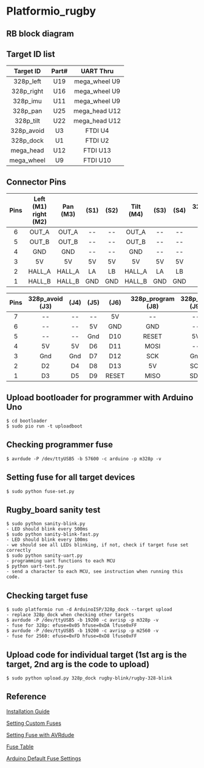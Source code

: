 # Platformio_rugby

## RB block diagram
<!--
![](https://github.com/piliwilliam0306/platformio_rugby/blob/master/RB_block.jpg)
-->
<img src="https://github.com/piliwilliam0306/platformio_rugby/blob/master/RB_block.jpg" alt="" align="left">

## Target ID list
  
Target ID | Part# | UART Thru   |
:--------:|:-----:|:-----------:|
328p_left |  U19  |mega_wheel U9|
328p_right|  U16  |mega_wheel U9|
328p_imu  |  U11  |mega_wheel U9|
328p_pan  |  U25  |mega_head U12|
328p_tilt |  U22  |mega_head U12|
328p_avoid|  U3   |FTDI U4      |
328p_dock |  U1   |FTDI U2      |
mega_head |  U12  |FTDI U13     |
mega_wheel|  U9   |FTDI U10     |

## Connector Pins 

Pins| Left (M1) right (M2)|Pan (M3) | (S1) | (S2) | Tilt (M4) | (S3) | (S4) | 328p_dock (J1)|
:--:|:-------------------:|:-------:|:----:|:----:|:---------:|:----:|:----:|:-------------:|
6   | OUT_A               | OUT_A   |  --  |  --  |  OUT_A    |  --  |  --  |  --           |
5   | OUT_B               | OUT_B   |  --  |  --  |  OUT_B    |  --  |  --  |  --           |
4   | GND                 | GND     |  --  |  --  |  GND      |  --  |  --  |  5V           |
3   | 5V                  | 5V      |  5V  |  5V  |  5V       |  5V  |  5V  |  Gnd          |
2   | HALL_A              | HALL_A  |  LA  |  LB  |  HALL_A   |  LA  |  LB  |  D5           |
1   | HALL_B              | HALL_B  |  GND |  GND |  HALL_B   |  GND |  GND |  D6           |

Pins| 328p_avoid (J3) | (J4) | (J5) | (J6) | 328p_program (J8) | 328p_IMU (J9) | mega_head (J10) | (J11) |        
:--:|:---------------:|:----:|:----:|:----:|:-----------------:|:-------------:|:---------------:|:-----:|
 7  |        --       |  --  | --   | 5V   |  --               |        --     |  --             | --    |
 6  |        --       |  --  | 5V   | GND  |  GND              |        --     |  --             | --    |
 5  |        --       |  --  | Gnd  | D10  |  RESET            |        5V     |  5V             | SCL   |
 4  |        5V       |  5V  | D6   | D11  |  MOSI             |        --     |  Gnd            | SDA   |
 3  |        Gnd      |  Gnd | D7   | D12  |  SCK              |        Gnd    |  SA0            | --    |
 2  |        D2       |  D4  | D8   | D13  |  5V               |        SCL    |  SA1            | GND   |
 1  |        D3       |  D5  | D9   | RESET|  MISO             |        SDA    |  SD2            | GND   |


## Upload bootloader for programmer with Arduino Uno
    $ cd bootloader
    $ sudo pio run -t uploadboot

## Checking programmer fuse
    $ avrdude -P /dev/ttyUSB5 -b 57600 -c arduino -p m328p -v

## Setting fuse for all target devices
    $ sudo python fuse-set.py

## Rugby_board sanity test 
    $ sudo python sanity-blink.py 
    - LED should blink every 500ms
    $ sudo python sanity-blink-fast.py 
    - LED should blink every 100ms
    - we should see all LEDs blinking, if not, check if target fuse set correctly
    $ sudo python sanity-uart.py
    - programming uart functions to each MCU
    $ python uart-test.py
    - send a character to each MCU, see instruction when running this code.

## Checking target fuse 
    $ sudo platformio run -d ArduinoISP/328p_dock --target upload
    - replace 328p_dock when checking other targets
    $ avrdude -P /dev/ttyUSB5 -b 19200 -c avrisp -p m328p -v
    - fuse for 328p: efuse=0x05 hfuse=0xDA lfuse0xFF
    $ avrdude -P /dev/ttyUSB5 -b 19200 -c avrisp -p m2560 -v
    - fuse for 2560: efuse=0xFD hfuse=0xD8 lfuse0xFF

## Upload code for individual target (1st arg is the target, 2nd arg is the code to upload)
    $ sudo python upload.py 328p_dock rugby-blink/rugby-328-blink 
    
## Reference 
  [Installation Guide](http://docs.platformio.org/en/latest/installation.html)
  
  [Setting Custom Fuses](http://docs.platformio.org/en/latest/platforms/atmelavr.html#custom-fuses)

  [Setting Fuse with AVRdude](http://heliosoph.mit-links.info/arduinoisp-reading-writing-fuses-atmega328p/)
  
  [Fuse Table](http://www.martyncurrey.com/arduino-atmega-328p-fuse-settings/)
  
  [Arduino Default Fuse Settings](http://www.codingwithcody.com/2011/06/25/arduino-default-fuse-settings/)
  

